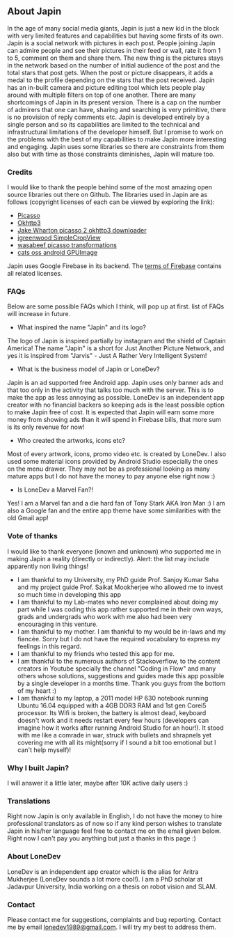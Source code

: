 ## About Japin
In the age of many social media giants, Japin is just a new kid in the block with very limited features and capabilities but having some firsts of its own. Japin is a social network with pictures in each post. People joining Japin can admire people and see their pictures in their feed or wall, rate it from 1 to 5, comment on them and share them. The new thing is the pictures stays in the network based on the number of initial audience of the post and the total stars that post gets. When the post or picture disappears, it adds a medal to the profile depending on the stars that the post received. Japin has an in-built camera and picture editing tool which lets people play around with multiple filters on top of one another. There are many shortcomings of Japin in its present version. There is a cap on the number of admirers that one can have, sharing and searching is very primitive, there is no provision of reply comments etc. Japin is developed entirely by a single person and so its capabilities are limited to the technical and infrastructural limitations of the developer himself. But I promise to work on the problems with the best of my capabilities to make Japin more interesting and engaging. Japin uses some libraries so there are constraints from them also but with time as those constraints diminishes, Japin will mature too. 

### Credits
I would like to thank the people behind some of the most amazing open source libraries out there on Github. The libraries used in Japin are as follows (copyright licenses of each can be viewed by exploring the link):

* [Picasso](http://square.github.io/picasso/) 
* [Okhttp3](http://square.github.io/okhttp/)
* [Jake Wharton picasso 2 okhttp3 downloader](http://github.com/JakeWharton/picasso2-okhttp3-downloader)
* [igreenwood SimpleCropView](http://github.com/igreenwood/SimpleCropView)
* [wasabeef picasso transformations](http://github.com/wasabeef/picasso-transformations)
* [cats oss android GPUImage](http://github.com/cats-oss/android-gpuimage)

Japin uses Google Firebase in its backend. The [terms of Firebase](https://firebase.google.com/terms/) contains all related licenses.

### FAQs
Below are some possible FAQs which I think, will pop up at first. list of FAQs will increase in future.


* What inspired the name "Japin" and its logo?

The logo of Japin is inspired partially by instagram and the shield of Captain America! The name "Japin" is a short for Just Another Picture Network, and yes it is inspired from "Jarvis" - Just A Rather Very Intelligent System!

* What is the business model of Japin or LoneDev?

Japin is an ad supported free Android app. Japin uses only banner ads and that too only in the activity that talks too much with the server. This is to make the app as less annoying as possible. LoneDev is an independent app creator with no financial backers so keeping ads is the least possible option to make Japin free of cost. It is expected that Japin will earn some more money from showing ads than it will spend in Firebase bills, that more sum is its only revenue for now!

* Who created the artworks, icons etc?

Most of every artwork, icons, promo video etc. is created by LoneDev. I also used some material icons provided by Android Studio especially the ones on the menu drawer. They may not be as professional looking as many mature apps but I do not have the money to pay anyone else right now :)

* Is LoneDev a Marvel Fan?!

Yes! I am a Marvel fan and a die hard fan of Tony Stark AKA Iron Man :) I am also a Google fan and the entire app theme have some similarities with the old Gmail app!


### Vote of thanks
I would like to thank everyone (known and unknown) who supported me in making Japin a reality (directly or indirectly). Alert: the list may include apparently non living things!

* I am thankful to my University, my PhD guide Prof. Sanjoy Kumar Saha and my project guide Prof. Saikat Mookherjee who allowed me to invest so much time in developing this app
* I am thankful to my Lab-mates who never complained about doing my part while I was coding this app rather supported me in their own ways, grads and undergrads who work with me also had been very encouraging in this venture. 
* I am thankful to my mother. I am thankful to my would be in-laws and my fiancée. Sorry but I do not have the required vocabulary to express my feelings in this regard.
* I am thankful to my friends who tested this app for me.
* I am thankful to the numerous authors of Stackoverflow, to the content creators in Youtube specially the channel "Coding in Flow" and many others whose solutions, suggestions and guides made this app possible by a single developer in a months time. Thank you guys from the bottom of my heart :)
* I am thankful to my laptop, a 2011 model HP 630 notebook running Ubuntu 16.04 equipped with a 4GB DDR3 RAM and 1st gen Corei5 processor. Its Wifi is broken, the battery is almost dead, keyboard doesn't work and it needs restart every few hours (developers can imagine how it works after running Android Studio for an hour!). It stood with me like a comrade in war, struck with bullets and shrapnels yet covering me with all its might(sorry if I sound a bit too emotional but I can't help myself)! 

### Why I built Japin?
I will answer it a little later, maybe after 10K active daily users :)

### Translations
Right now Japin is only available in English, I do not have the money to hire professional translators as of now so if any kind person wishes to translate Japin in his/her language feel free to contact me on the email given below. Right now I can't pay you anything but just a thanks in this page :)

### About LoneDev
LoneDev is an independent app creator which is the alias for Aritra Mukherjee (LoneDev sounds a lot more cool!). I am a PhD scholar at Jadavpur University, India working on a thesis on robot vision and SLAM.

### Contact
Please contact me for suggestions, complaints and bug reporting.
Contact me by email <lonedev1989@gmail.com>. I will try my best to address them.


